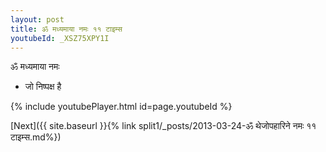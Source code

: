 ```yaml
---
layout: post
title: ॐ मध्यमाया नमः ११ टाइम्स
youtubeId: _XSZ75XPY1I
---
```

 
 
 ॐ मध्यमाया नमः  
 
 -  जो निष्पक्ष है 
 
  
 
  
 
 
 
 
 
 


{% include youtubePlayer.html id=page.youtubeId %}
 
[Next]({{ site.baseurl }}{% link  split1/_posts/2013-03-24-ॐ थेजोपहारिने नमः ११ टाइम्स.md%})
 
